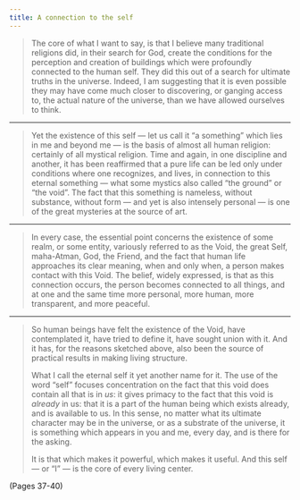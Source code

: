 ```yaml
---
title: A connection to the self
---
```


> The core of what I want to say, is that I believe many traditional religions did, in their search for God, create the conditions for the perception and creation of buildings which were profoundly connected to the human self. They did this out of a search for ultimate truths in the universe.
> Indeed, I am suggesting that it is even possible they may have come much closer to discovering, or ganging access to, the actual nature of the universe, than we have allowed ourselves to think.

---

> Yet the existence of this self — let us call it “a something” which lies in me and beyond me — is the basis of almost all human religion: certainly of all mystical religion. Time and again, in one discipline and another, it has been reaffirmed that a pure life can be led only under conditions where one recognizes, and lives, in connection to this eternal something — what some mystics also called “the ground” or “the void”. The fact that this something is nameless, without substance, without form — and yet is also intensely personal — is one of the great mysteries at the source of art.

---

> In every case, the essential point concerns the existence of some realm, or some entity, variously referred to as the Void, the great Self, maha-Atman, God, the Friend, and the fact that human life approaches its clear meaning, when and only when, a person makes contact with this Void. The belief, widely expressed, is that as this connection occurs, the person becomes connected to all things, and at one and the same time more personal, more human, more transparent, and more peaceful.

---

> So human beings have felt the existence of the Void, have contemplated it, have tried to define it, have sought union with it. And it has, for the reasons sketched above, also been the source of practical results in making living structure.
> 
> What I call the eternal self it yet another name for it. The use of the word “self” focuses concentration on the fact that this void does contain all that is in *us*: it gives primacy to the fact that this void is *already* in us: that it is a part of the human being which exists already, and is available to us. In this sense, no matter what its ultimate character may be in the universe, or as a substrate of the universe, it is something which appears in you and me, every day, and is there for the asking.
> 
> It is that which makes it powerful, which makes it useful. And this self — or “I” — is the core of every living center.

(Pages 37-40)